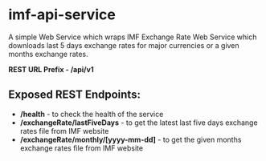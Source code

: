 # imf-api-service
A simple Web Service which wraps IMF Exchange Rate Web Service which downloads last 5 days exchange rates for major currencies or a given months exchange rates.

**REST URL Prefix - /api/v1**

## Exposed REST Endpoints:
* **/health** - to check the health of the service
* **/exchangeRate/lastFiveDays** - to get the latest last five days exchange rates file from IMF website
* **/exchangeRate/monthly/[yyyy-mm-dd]** - to get the given months exchange rates file from IMF website
